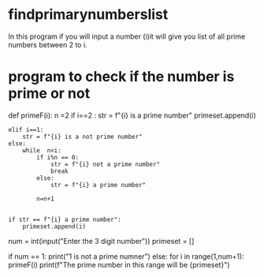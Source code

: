 # findprimarynumberslist
In this program if you will input a number (i)it will give you list of all prime numbers between 2 to i.
# program to check if the number is prime or not

def primeF(i):
    n =2
    if i==2 :
        str = f"{i} is a prime number"
        primeset.append(i)

    elif i==1:
        str = f"{i} is a not prime number"
    else:
        while  n<i:
            if i%n == 0:
                str = f"{i} not a prime number"
                break
            else:
                str = f"{i} a prime number"

            n=n+1


    if str == f"{i} a prime number":
        primeset.append(i)


num = int(input("Enter the 3 digit number"))
primeset = []

if num == 1:
    print("1 is not a prime numner")
else:
    for i in range(1,num+1):
        primeF(i)
    print(f"The prime number in this range will be {primeset}")
